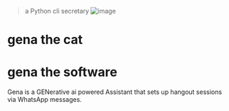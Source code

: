 > a Python cli secretary
![image](https://github.com/beratcabuk/gena/assets/102920898/c5362e58-4abf-45b0-b611-c6ad6a83fd55)
# gena the cat

# gena the software
 Gena is a GENerative ai powered Assistant that sets up hangout sessions via WhatsApp messages.
 
